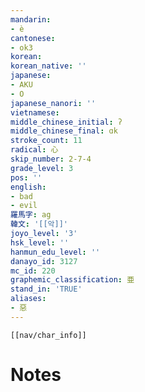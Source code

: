 ```yaml
---
mandarin:
- è
cantonese:
- ok3
korean:
korean_native: ''
japanese:
- AKU
- O
japanese_nanori: ''
vietnamese:
middle_chinese_initial: ʔ
middle_chinese_final: ɑk
stroke_count: 11
radical: 心
skip_number: 2-7-4
grade_level: 3
pos: ''
english:
- bad
- evil
羅馬字: ag
韓文: '[[악]]'
joyo_level: '3'
hsk_level: ''
hanmun_edu_level: ''
danayo_id: 3127
mc_id: 220
graphemic_classification: 亜
stand_in: 'TRUE'
aliases:
- 惡
---
```

```meta-bind-embed
[[nav/char_info]]
```

# Notes
